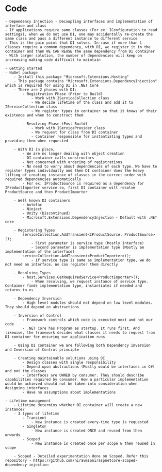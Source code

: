 # Code
	- Dependency Injection - Decoupling interfaces and implementation of interface and class
	- If applications require same classes (For ex: IConfiguration to read settings), when we do not use DI, one may accidentally re-create the same class and pass a different instance to different service
	- This is the pain point that DI solves. In-case if more than 1 classes require a common dependency, with DI, we register it in the container and then WE CAN REUSE the same dependency from DI container
	- With larger solution, the number of dependencies will keep on increasing making code difficult to maintain

	- Getting started
	- NuGet package
		- Install this package "Microsoft.Extensions.Hosting"
		- This package contains "Microsoft.Extensions.DependencyInjection" which is required for using DI in .NET Core
		- There are 2 phases with DI:
			- Registration Phase (Prior to Build)
				- Work with IServiceCollection class
				- We decide lifetime of the class and add it to IServiceCollection class
				- We register types in container so that it knows of their existence and when to construct them

			- Resolving Phase (Post Build)
				- Work with IServiceProvider class
				- We request for class from DI container
				- Container responsible for instantiating types and providing them when requested

		- With DI in place,
			- We are no longer dealing with object creation
			- DI container calls constructors
			- Not concerned with ordering of registrations 
			- No need to worry about dependencies of each type. We have to register types individually and then DI container does the heavy lifting of creating instance of classes in the correct order with required dependencies automatically
			- For ex: IProductSource is required as a dependency for IProductImporter service so, first DI container will resolve ProductSource and then ProductImporter

		- Well known DI containers
			- Autofac
			- Ninject
			- Unity (Discontinued)
			- Microsoft.Extensions.DependencyInjection - Default with .NET core

		- Registering Types
			serviceCollection.AddTransient<IProductSource, ProductSource>();
				- First parameter is service type (Mostly interface)
				- Second parameter is implementation type (Mostly an implementation of the interface)
			serviceCollection.AddTransient<ProductImporter>();
				- If service type is same as implementation type, we do not need an interface. We can register them directly

		- Resolving Types
			- host.Services.GetRequiredService<ProductImporter>();			
				- When resolving, we request instance of service type. Container finds implementation type, instantiates if needed and returns to us

		- Dependency Inversion
			- High level modules should not depend on low level modules. They should depend on abstractions

		- Inversion of Control
			- Framework controls which code is executed next and not our code
			- .NET Core has Program as startup. It runs first. And likewise, the framework decides what classes it needs to request from DI container for ensuring our application runs

		- Using DI container we are following both Dependency Inversion and Inversion of Control principle

		- Creating maintainable solutions using DI
			- Design classes with single responsibility
			- Depend upon abstractions (Mostly would be interfaces in C#) and not the classes
			- Interfaces are OWNED by consumer. They should describe capabilities required by consumer. How a particular implementation would be achieved should not be taken into consideration when designing interfaces
			- Have no assumptions about implementations

	- Lifetime management
		- Lifetime determins whether DI container will create a new instance?
		- 3 types of lifetime
			- Transient
				- New instance is created every-time type is requested
			- Singleton
				- New instance is created ONCE and reused from then onwards
			- Scoped
				- New instance is created once per scope & then reused in scope

		- Scoped - Detailed experimentation done on Scoped. Refer this repository - https://github.com/niravmsoni/aspnetcore-scoped-dependency-injection